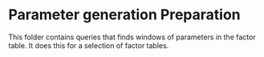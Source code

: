 # Parameter generation Preparation

This folder contains queries that finds windows of parameters in the factor table. It does this for a selection of factor tables.
